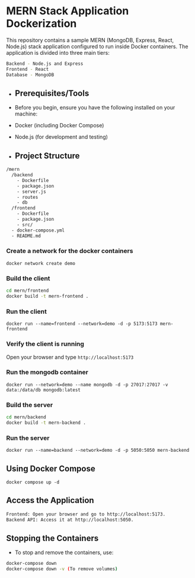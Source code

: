 # MERN Stack Application Dockerization

This repository contains a sample MERN (MongoDB, Express, React, Node.js) stack application configured to run inside Docker containers. The application is divided into three main tiers:

```sh
Backend - Node.js and Express
Frontend - React
Database - MongoDB
```

- ## Prerequisites/Tools
- Before you begin, ensure you have the following installed on your machine:

- Docker (including Docker Compose)
- Node.js (for development and testing)

- ## Project Structure
```sh
/mern
  /backend
    - Dockerfile
    - package.json
    - server.js
    - routes
    - db
  /frontend
    - Dockerfile
    - package.json
    - src/
  - docker-compose.yml
  - README.md
```


### Create a network for the docker containers

`docker network create demo`

### Build the client 

```sh
cd mern/frontend
docker build -t mern-frontend .
```

### Run the client

`docker run --name=frontend --network=demo -d -p 5173:5173 mern-frontend`

### Verify the client is running

Open your browser and type `http://localhost:5173`

### Run the mongodb container

`docker run --network=demo --name mongodb -d -p 27017:27017 -v data:/data/db mongodb:latest`

### Build the server

```sh
cd mern/backend
docker build -t mern-backend .
```

### Run the server

`docker run --name=backend --network=demo -d -p 5050:5050 mern-backend`

## Using Docker Compose

`docker compose up -d`

## Access the Application

```sh
Frontend: Open your browser and go to http://localhost:5173.
Backend API: Access it at http://localhost:5050.
```

## Stopping the Containers
- To stop and remove the containers, use:

```sh
docker-compose down
docker-compose down -v (To remove volumes)
```

